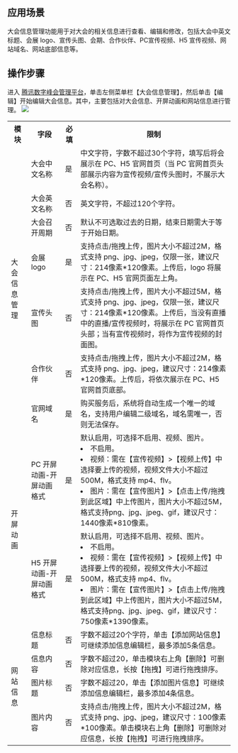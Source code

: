 ## 应用场景
大会信息管理功能用于对大会的相关信息进行查看、编辑和修改，包括大会中英文标题、会展 logo、宣传头图、会期、合作伙伴、PC宣传视频、H5 宣传视频、网站域名、网站底部信息等。

## 操作步骤
进入 [腾讯数字峰会管理平台](https://summit.tx-exhibition.com/operation/#/conferenceInfoManage)，单击左侧菜单栏【大会信息管理】，然后单击【编辑】开始编辑大会信息。其中，主要包括对大会信息、开屏动画和网站信息进行管理。
![](https://main.qcloudimg.com/raw/55119f5842a2f8a3c68a0ad4753be330.png)

<table>
<tr>
<th>模块</th>
<th>字段</th>
<th>必填</th>
<th>限制</th>
</tr>
<tr>
<td rowspan="7">大会信息管理</td>
<td>大会中文名称</td>
<td>是</td>
<td>中文字符，字数不超过30个字符，填写后将会展示在 PC、H5 官网首页（当 PC 官网首页头部展示内容为宣传视频/宣传头图时，不展示大会名称）。</td>
</tr>
<tr>
<td>大会英文名称</td>
<td>否</td>
<td>英文字符，不超过120个字符。</td>
</tr>
<tr>
<td>大会召开周期</td>
<td>否</td>
<td>默认不可选取过去的日期，结束日期需大于等于开始日期。</td>
</tr>
<tr>
<td>会展 logo</td>
<td>是</td>
<td>支持点击/拖拽上传，图片大小不超过2M，格式支持 png、jpg、jpeg，仅限一张，建议尺寸：214像素*120像素。上传后，logo 将展示在 PC、H5 官网页面左上角。</td>
</tr>
<tr>
<td>宣传头图</td>
<td>否</td>
<td>支持点击/拖拽上传，图片大小不超过5M，格式支持 png、jpg、jpeg，仅限一张，建议尺寸：214像素*120像素。上传后，当没有直播中的直播/宣传视频时，将展示在 PC 官网首页头部；当有宣传视频时，将作为宣传视频的封面图。</td>
</tr>
<tr>
<td>合作伙伴</td>
<td>否</td>
<td>支持点击/拖拽上传，图片大小不超过2M，格式支持 png、jpg、jpeg，建议尺寸：214像素*120像素。上传后，将依次展示在 PC、H5 官网首页底部。</td>
</tr>
<tr>
<td>官网域名</td>
<td>是</td>
<td>购买服务后，系统将自动生成一个唯一的域名，支持用户编辑二级域名，域名需唯一，否则无法保存。</td>
</tr>
<tr>
<td rowspan="2">开屏动画</td>
<td>PC 开屏动画-开屏动画格式</td>
<td>是</td>
<td> 默认启用，可选择不启用、视频、图片。<li>不启用。<li>视频：需在【宣传视频】>【视频上传】中选择要上传的视频，视频文件大小不超过500M，格式支持 mp4、flv。<li>图片：需在【宣传图片】>【点击上传/拖拽到此区域】中上传图片，图片大小不超过5M，格式支持png、jpg、jpeg、gif，建议尺寸：1440像素*810像素。</td>
</tr>
<tr>
<td>H5 开屏动画-开屏动画格式</td>
<td>是</td>
<td>默认启用，可选择不启用、视频、图片。<li>不启用。<li>视频：需在【宣传视频】>【视频上传】中选择要上传的视频，视频文件大小不超过500M，格式支持 mp4、flv。<li>图片：需在【宣传图片】>【点击上传/拖拽到此区域】中上传图片，图片大小不超过5M，格式支持png、jpg、jpeg、gif，建议尺寸：750像素*1390像素。 </td>
</tr>
<tr>
<td rowspan="4">网站信息</td>
<td>信息标题</td>
<td>否</td>
<td> 字数不超过20个字符，单击【添加网站信息】可继续添加信息编辑栏，最多添加5条信息。 </td>
</tr>
<tr>
<td>信息内容</td>
<td>否</td>
<td>字数不超过20，单击模块右上角【删除】可删除对应信息，长按【拖拽】可进行拖拽排序。</td>
</tr>
<tr>
<td>图片标题</td>
<td>否</td>
<td>字数不超过20，单击【添加图片信息】可继续添加信息编辑栏，最多添加4条信息。 </td>
</tr>
<tr>
<td>图片内容</td>
<td>否</td>
<td>支持点击/拖拽上传，图片大小不超过2M，格式支持 png、jpg、jpeg，建议尺寸：100像素*100像素。单击模块右上角【删除】可删除对应信息，长按【拖拽】可进行拖拽排序。 </td>
</tr>
</table>

 
